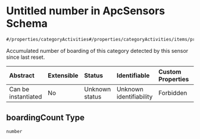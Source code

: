 # Untitled number in ApcSensors Schema

```txt
#/properties/categoryActivities#/properties/categoryActivities/items/properties/boardingCount
```

Accumulated number of boarding of this category detected by this sensor since last reset.

| Abstract            | Extensible | Status         | Identifiable            | Custom Properties | Additional Properties | Access Restrictions | Defined In                                                                       |
| :------------------ | :--------- | :------------- | :---------------------- | :---------------- | :-------------------- | :------------------ | :------------------------------------------------------------------------------- |
| Can be instantiated | No         | Unknown status | Unknown identifiability | Forbidden         | Allowed               | none                | [apc-sensors.json*](../../schema/sensor/apc-sensors.json "open original schema") |

## boardingCount Type

`number`
